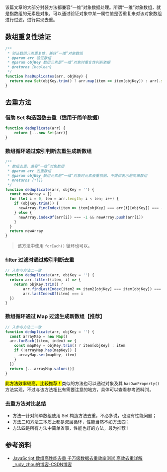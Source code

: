 该篇文章的大部分封装方法都兼容“一维”对象数据处理。所谓“一维”对象数组，就是指数组的元素是对象，可以通过验证对象中某一属性值是否重复来对该对象数组进行过滤，进行实现去重。

## 数组重复性验证

```javascript
/**
 * 验证数组元素重复性，兼容“一维”对象数组
 * @param arr 验证数组
 * @param objKey 数组元素是“一维”对象时重复性判断依据
 * @returns {boolean}
 */
function hasDuplicates(arr, objKey) {
  return new Set(objKey.trim() ? arr.map(item => item[objKey]) : arr).size !== arr.length
}
```

## 去重方法

### 借助 Set 构造函数去重（适用于简单数据）

```javascript
function deduplicate(arr) {
    return [...new Set(arr)]
}
```

### 数组循环通过索引判断去重生成新数组

```javascript
/**
 * 数组去重，兼容“一维”对象数组
 * @param arr 去重数组
 * @param objKey 数组元素是“一维”对象时元素去重依据，不提供表示是简单数组
 * @returns {*[]}
 */
function deduplicate(arr, objKey = '') {
  const newArray = []
  for (let i = 0, len = arr.length; i < len; i++) {
    if (objKey.trim()) {
      newArray.findIndex(item => item[objKey] === arr[i][objKey]) === -1 && newArray.push(arr[i])
    } else {
      newArray.indexOf(arr[i]) === -1 && newArray.push(arr[i])
    }
  }
  return newArray
}
```

> 该方法中使用 `forEach()` 循环也可以。

### filter 过滤时通过索引判断去重

```javascript
// 入参与方法二一致
function deduplicate(arr, objKey = '') {
  return arr.filter((item, i) => {
    return objKey.trim() ?
        arr.findLastIndex(item2 => item2[objKey] === item[objKey]) === i :
        arr.lastIndexOf(item) === i
  })
}
```

### 数组循环通过 Map 过滤生成新数组【推荐】

```javascript
// 入参与方法二一致
function deduplicate(arr, objKey = '') {
  const arrayMap = new Map()
  arr.forEach((item, index) => {
    const mapKey = objKey.trim() ? item[objKey] : item
    if (!arrayMap.has(mapKey)) {
      arrayMap.set(mapKey, item)
    }
  })
  return [...arrayMap.values()]
}
```

<mark>此方法效率较高，比较推荐！</mark>类似的方法也可以通过对象及其 `hasOwnProperty()` 方法实现，不过与该方法相比有需要注意的地方，具体可以查看参考资料[1]。

### 去重方法对比总结

- 方法一针对简单数组使用 Set 构造方法去重，不必多说，也没有性能问题；
- 方法二和方法三本质上都是双层循环，性能当然不如方法四；
- 方法四是所有方法中简单省事，性能也好的方法，最为推荐！

## 参考资料

- [JavaScript 数组高性能去重 千万级数据去重效率测试 高效去重详解_rudy_zhou的博客-CSDN博客](https://blog.csdn.net/rudy_zhou/article/details/103971730)
